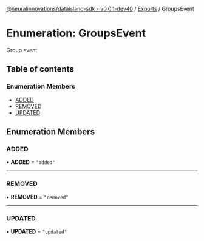 [@neuralinnovations/dataisland-sdk - v0.0.1-dev40](../../README.md) / [Exports](../modules.md) / GroupsEvent

# Enumeration: GroupsEvent

Group event.

## Table of contents

### Enumeration Members

- [ADDED](GroupsEvent.md#added)
- [REMOVED](GroupsEvent.md#removed)
- [UPDATED](GroupsEvent.md#updated)

## Enumeration Members

### ADDED

• **ADDED** = ``"added"``

___

### REMOVED

• **REMOVED** = ``"removed"``

___

### UPDATED

• **UPDATED** = ``"updated"``
